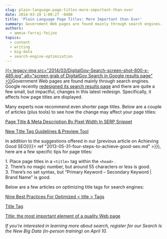 ```yaml
---
slug: plain-language-page-titles-more-important-than-ever
date: 2014-03-28 1:00:27 -0400
title: 'Plain Language Page Titles: More Important than Ever'
summary: Government Web pages are found mainly through search engines. Google recently redesigned its search results page and there are quite a few small, but impactful, changes in this latest redesign. Specifically, it affects how page titles are displayed. Many experts now recommend even
authors:
  - ammie-farraj-feijoo
topics:
  - content
  - writing
  - big-data
  - search-engine-optimization
---
```


[{{< legacy-img src="2014/03/DigitalGov-Search-screen-shot-600-x-485.jpg" alt="screen grab of DigitalGov Search in Google results page" >}}](https://s3.amazonaws.com/digitalgov/_legacy-img/2014/03/DigitalGov-Search-screen-shot-600-x-485.jpg)Government Web pages are found mainly through search engines. Google recently [redesigned its search results page](http://www.fastcodesign.com/3027704/how-googles-redesigned-search-results-augur-a-more-beautiful-web) and there are quite a few small, but impactful, changes in this latest redesign. Specifically, it affects how page titles are displayed.

Many experts now recommend even shorter page titles. Below are a couple of articles (plus tools) to see how the change may affect your page titles:

[Page Title & Meta Description By Pixel Width In SERP Snippet](http://www.screamingfrog.co.uk/page-title-meta-description-lengths-by-pixel-width/)

[New Title Tag Guidelines & Preview Tool](http://moz.com/blog/new-title-tag-guidelines-preview-tool)

In addition to the suggestions offered in our [previous article on Achieving Good SEO]({{< ref "2013-05-31-four-steps-to-achieve-good-seo.md" >}}), here are a few specific tips for page titles:
<p>
1. Place page titles in a <code>&lt;title&gt;</code> tag within the  <code>&lt;head&gt;</code>
    .<br /> 2. There’s no magic number, but around 55 characters or less is good.<br /> 3. There’s no set syntax, but &#8220;Primary Keyword &#8211; Secondary Keyword | Brand Name&#8221; is good.</p>

<p>
      Below are a few articles on optimizing title tags for search engines:
</p>

<p>
      <a href="http://searchengineland.com/nine-best-practices-for-optimized-title-tags-111979">Nine Best Practices For Optimized < title > Tags</a>
</p>

<p>
      <a href="http://moz.com/learn/seo/title-tag">Title Tag</a>
</p>

<p>
      <a href="http://www.w3.org/QA/Tips/good-titles">Title: the most important element of a quality Web page</a>
</p>

<p>
          <em>If you’re interested in learning more about search, register for our Search Is the New Big Data (in-person training) on April 10.</em>
</p>
